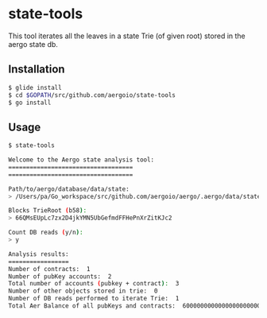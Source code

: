 # state-tools

This tool iterates all the leaves in a state Trie (of given root) stored in the aergo state db.


## Installation


```sh
$ glide install
$ cd $GOPATH/src/github.com/aergoio/state-tools
$ go install
```

## Usage

```sh
$ state-tools

Welcome to the Aergo state analysis tool:
===================================
===================================

Path/to/aergo/database/data/state:
> /Users/pa/Go_workspace/src/github.com/aergoio/aergo/.aergo/data/state

Blocks TrieRoot (b58):
> 66QMsEUpLc7zx2D4jkYMN5UbGefmdFFHePnXrZitKJc2

Count DB reads (y/n):
> y

Analysis results:
=================
Number of contracts:  1
Number of pubKey accounts:  2
Total number of accounts (pubkey + contract):  3
Number of other objects stored in trie:  0
Number of DB reads performed to iterate Trie:  1
Total Aer Balance of all pubKeys and contracts:  60000000000000000000000

```